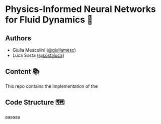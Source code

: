 # Physics-Informed Neural Networks for Fluid Dynamics :ocean:

## Authors
- Giulia Mescolini ([@giuliamesc](https://github.com/giuliamesc)) 
- Luca Sosta ([@sostaluca](https://gitlab.com/sostaluca))

## Content :books:
This repo contains the implementation of the 

## Code Structure :world_map:
aaaaaa
